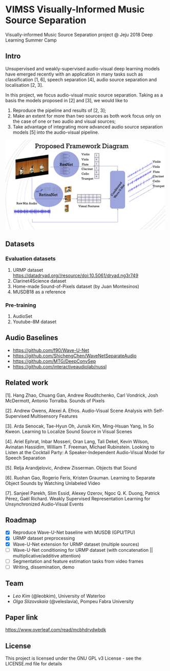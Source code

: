 # VIMSS Visually-Informed Music Source Separation
Visually-informed Music Source Separation project @ Jeju 2018 Deep Learning Summer Camp

## Intro

Unsupervised and weakly-supervised audio-visual deep learning models have 
emerged recently with an application in many tasks such as classification [1, 6], speech separation [4], 
audio source separation and localisation [2, 3].

In this project, we focus audio-visual music source separation. 
Taking as a basis the models proposed in [2] and [3], we would like to 

1. Reproduce the pipeline and results of [2, 3]; 
2. Make an extent for more than two sources as both work focus only on the case of one or two audio and visual sources; 
3. Take advantage of integrating more advanced audio source separation models [5] into the audio-visual pipeline.

<img src="./img/proposed_framework.jpg" alt="Proposed Framework" width="500px"/>

## Datasets

### Evaluation datasets

1. URMP dataset https://datadryad.org//resource/doi:10.5061/dryad.ng3r749
2. Clarinet4Science dataset
3. Home-made Sound-of-Pixels dataset (by Juan Montesinos)
4. MUSDB18 as a reference
<!--- 2. Juan's SoP https://drive.google.com/drive/folders/1Gq4iHBAzZfAuM2Gej9gYpBzS3iQP9W0G --->
<!--- 3. (not sure) https://github.com/ardasnck/learning_to_localize_sound --->

### Pre-training

1. AudioSet
2. Youtube-8M dataset


## Audio Baselines

- https://github.com/f90/Wave-U-Net
- https://github.com/ShichengChen/WaveNetSeparateAudio
- https://github.com/MTG/DeepConvSep
- https://github.com/interactiveaudiolab/nussl

## Related work

[1]. Hang Zhao, Chuang Gan, Andrew Rouditchenko, Carl Vondrick, Josh McDermott, Antonio Torralba. Sounds of Pixels

[2]. Andrew Owens, Alexei A. Efros. Audio-Visual Scene Analysis with Self-Supervised Multisensory Features

[3]. Arda Senocak, Tae-Hyun Oh, Junsik Kim, Ming-Hsuan Yang, In So Kweon. Learning to Localize Sound Source in Visual Scenes

[4]. Ariel Ephrat, Inbar Mosseri, Oran Lang, Tali Dekel, Kevin Wilson, Avinatan Hassidim, William T. Freeman, Michael Rubinstein. Looking to Listen at the Cocktail Party: A Speaker-Independent Audio-Visual Model for Speech Separation

[5]. Relja Arandjelovic, Andrew Zisserman. Objects that Sound

[6]. Ruohan Gao, Rogerio Feris, Kristen Grauman. Learning to Separate Object Sounds by Watching Unlabeled Video

[7]. Sanjeel Parekh, Slim Essid, Alexey Ozerov, Ngoc Q. K. Duong, Patrick Pérez, Gaël Richard. Weakly Supervised Representation Learning for Unsynchronized Audio-Visual Events

## Roadmap

- [x] Reproduce Wave-U-Net baseline with MUSDB (GPU/TPU)
- [x] URMP dataset preprocessing
- [x] Wave-U-Net extension for URMP dataset (multiple sources)
- [ ] Wave-U-Net conditioning for URMP dataset (with concatenation || multiplicative/additive attention)
- [ ] Segmentation and feature estimation tasks from video frames
- [ ] Writing, dissemination, demo

## Team

- *Leo Kim* (@leobkim),  University of Waterloo 
- *Olga Slizovskaia* (@veleslavia), Pompeu Fabra University

## Paper link

https://www.overleaf.com/read/mcbhdrvdwbdk

<!--- https://www.overleaf.com/17504652wxkdwdbjpvry --->

## License

This project is licensed under the GNU GPL v3 License - see the LICENSE.md file for details
